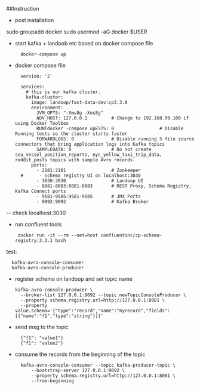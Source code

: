 ##Instruction 

- post installation

sudo groupadd docker
sudo usermod -aG docker $USER


- start kafka + landoob etc based on docker compose file

        docker-compose up
        
- docker compose file        
        
        version: '2'
        
        services:
          # this is our kafka cluster.
          kafka-cluster:
            image: landoop/fast-data-dev:cp3.3.0
            environment:
              JVM_OPTS: "-Xms8g -Xms8g"
              ADV_HOST: 127.0.0.1         # Change to 192.168.99.100 if using Docker Toolbox
              RUNTdocker -compose upESTS: 0                 # Disable Running tests so the cluster starts faster
              FORWARDLOGS: 0              # Disable running 5 file source connectors that bring application logs into Kafka topics
              SAMPLEDATA: 0               # Do not create sea_vessel_position_reports, nyc_yellow_taxi_trip_data, reddit_posts topics with sample Avro records.
            ports:
              - 2181:2181                 # Zookeeper
        #      - schema registry UI on localhost:3030
              - 3030:3030                 # Landoop UI
              - 8081-8083:8081-8083       # REST Proxy, Schema Registry, Kafka Connect ports
              - 9581-9585:9581-9585       # JMX Ports
              - 9092:9092                 # Kafka Broker
        
        
-- check localhost:3030 

- run confluent tools

       docker run -it --rm --net=host confluentinc/cp-schema-registry:3.3.1 bash
       
test:

      kafka-avro-console-consumer
      kafka-avro-console-producer

- register schema on landoop and set topic name

      kafka-avro-console-producer \
        --broker-list 127.0.0.1:9092 --topic newTopicConsoleProducer \
        --property schema.registry.url=http://127.0.0.1:8081 \
        --property value.schema='{"type":"record","name":"myrecord","fields":[{"name":"f1","type":"string"}]}'
        
- send msg to the topic

        {"f1": "value1"}
        {"f1": "value2"}
        
- consume the records from the beginning of the topic

        kafka-avro-console-consumer --topic kafka-producer-topic \
            --bootstrap-server 127.0.0.1:9092 \
            --property schema.registry.url=http://127.0.0.1:8081 \
            --from-beginning
          